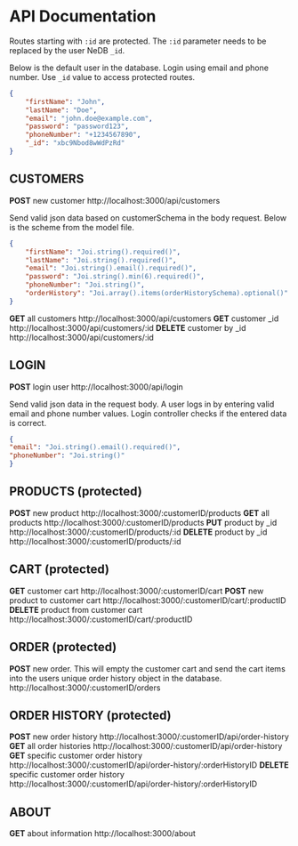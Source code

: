 # API Documentation


Routes starting with `:id` are protected. The `:id` parameter needs to be replaced by the user NeDB `_id`.

Below is the default user in the database. Login using email and phone number. Use `_id` value to access protected routes.

````json
{
    "firstName": "John",
    "lastName": "Doe",
    "email": "john.doe@example.com",
    "password": "password123",
    "phoneNumber": "+1234567890",
    "_id": "xbc9Nbod8wWdPzRd"
}
````


## CUSTOMERS

**POST** new customer http://localhost:3000/api/customers

Send valid json data based on customerSchema in the body request. Below is the scheme from the model file.

````json
{
    "firstName": "Joi.string().required()",
    "lastName": "Joi.string().required()",
    "email": "Joi.string().email().required()",
    "password": "Joi.string().min(6).required()",
    "phoneNumber": "Joi.string()",
    "orderHistory": "Joi.array().items(orderHistorySchema).optional()"
}
`````

**GET** all customers http://localhost:3000/api/customers
**GET** customer _id http://localhost:3000/api/customers/:id
**DELETE** customer by _id http://localhost:3000/api/customers/:id




## LOGIN

**POST** login user http://localhost:3000/api/login

Send valid json data in the request body. A user logs in by entering valid email and phone number values. Login controller checks if the entered data is correct.

````json
{
"email": "Joi.string().email().required()",
"phoneNumber": "Joi.string()"
}
````






## PRODUCTS (protected)

**POST** new product http://localhost:3000/:customerID/products
**GET** all products http://localhost:3000/:customerID/products
**PUT** product by _id http://localhost:3000/:customerID/products/:id
**DELETE** product by _id http://localhost:3000/:customerID/products/:id




## CART (protected)

**GET** customer cart http://localhost:3000/:customerID/cart
**POST** new product to customer cart http://localhost:3000/:customerID/cart/:productID
**DELETE** product from customer cart http://localhost:3000/:customerID/cart/:productID




## ORDER (protected)

**POST** new order. This will empty the customer cart and send the cart items into the users unique order history object in the database. http://localhost:3000/:customerID/orders




## ORDER HISTORY (protected)

**POST** new order history http://localhost:3000/:customerID/api/order-history
**GET** all order histories http://localhost:3000/:customerID/api/order-history
**GET** specific customer order history http://localhost:3000/:customerID/api/order-history/:orderHistoryID
**DELETE** specific customer order history http://localhost:3000/:customerID/api/order-history/:orderHistoryID




## ABOUT

**GET** about information http://localhost:3000/about

